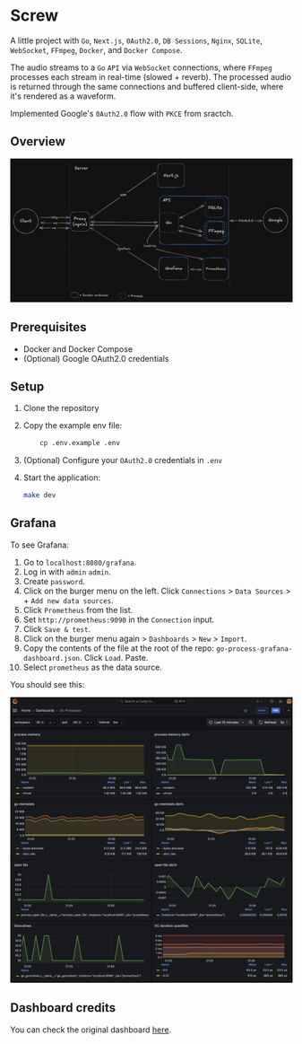 # Screw

A little project with `Go`, `Next.js`, `0Auth2.0`, `DB Sessions`, `Nginx`, `SQLite`, `WebSocket`, `FFmpeg`, `Docker`, and `Docker Compose`.

The audio streams to a `Go` `API` via `WebSocket` connections, where `FFmpeg` processes each stream in real-time (slowed + reverb). The processed audio is returned through the same connections and buffered client-side, where it's rendered as a waveform.

Implemented Google's `0Auth2.0` flow with `PKCE` from sractch.

## Overview

![Overview diagram](images/overview.png)

## Prerequisites

- Docker and Docker Compose
- (Optional) Google OAuth2.0 credentials

## Setup

1. Clone the repository
2. Copy the example env file:

   ```bash
       cp .env.example .env
   ```

3. (Optional) Configure your `OAuth2.0` credentials in `.env`
4. Start the application:

   ```bash
   make dev
   ```

## Grafana

To see Grafana:

1. Go to `localhost:8080/grafana`.
2. Log in with `admin` `admin`.
3. Create `password`.
4. Click on the burger menu on the left. Click `Connections` > `Data Sources` > + `Add new data sources`.
5. Click `Prometheus` from the list.
6. Set `http://prometheus:9090` in the `Connection` input.
7. Click `Save & test`.
8. Click on the burger menu again > `Dashboards` > `New` > `Import`.
9. Copy the contents of the file at the root of the repo: `go-process-grafana-dashboard.json`. Click `Load`. Paste.
10. Select `prometheus` as the data source.

You should see this:

![Grafana dashboard](images/grafana.png)

## Dashboard credits

You can check the original dashboard [here](https://grafana.com/grafana/dashboards/6671-go-processes/).
